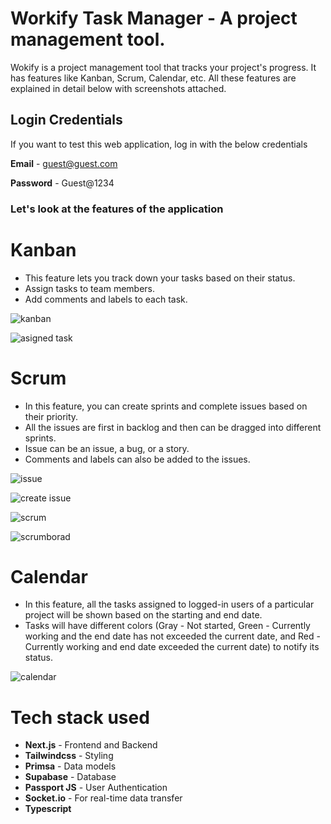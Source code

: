 # Workify Task Manager - A project management tool.

Wokify is a project management tool that tracks your project's progress. It has features like Kanban, Scrum, Calendar, etc. All these features are explained in detail below with screenshots attached.

## Login Credentials
If you want to test this web application, log in with the below credentials

**Email** - guest@guest.com

**Password** - Guest@1234

### Let's look at the features of the application

# Kanban

- This feature lets you track down your tasks based on their status.
- Assign tasks to team members.
- Add comments and labels to each task.
  
![kanban](https://github.com/samsaw777/workifytaskmanager/assets/52825565/8a8eda56-76d8-4ed5-8294-0a68b59320a7)

![asigned task](https://github.com/samsaw777/workifytaskmanager/assets/52825565/1e4cfafb-e80e-495d-8679-7aa0c2a2eb06)

# Scrum

- In this feature, you can create sprints and complete issues based on their priority.
- All the issues are first in backlog and then can be dragged into different sprints.
- Issue can be an issue, a bug, or a story.
- Comments and labels can also be added to the issues.

![issue](https://github.com/samsaw777/workifytaskmanager/assets/52825565/aceca4c3-43fd-4b77-ae69-e9c5f53c5c49)

![create issue](https://github.com/samsaw777/workifytaskmanager/assets/52825565/190d1c4a-3d26-4db3-afa1-cc9850c8e375)

![scrum](https://github.com/samsaw777/workifytaskmanager/assets/52825565/e788b4a9-0cd2-4abc-8395-3810c381dbbd)

![scrumborad](https://github.com/samsaw777/workifytaskmanager/assets/52825565/0cc73395-f0ea-454d-ae42-02c5c237927f)



# Calendar

- In this feature, all the tasks assigned to logged-in users of a particular project will be shown based on the starting and end date.
- Tasks will have different colors (Gray - Not started, Green - Currently working and the end date has not exceeded the current date, and Red - Currently working and end date exceeded the current date) to notify its status.

![calendar](https://github.com/samsaw777/workifytaskmanager/assets/52825565/065c5868-428a-43e8-af1f-e8fa48e10a9e)


# Tech stack used
- **Next.js** - Frontend and Backend
- **Tailwindcss** - Styling
- **Primsa** - Data models
- **Supabase** - Database
- **Passport JS** - User Authentication
- **Socket.io** - For real-time data transfer
- **Typescript**
